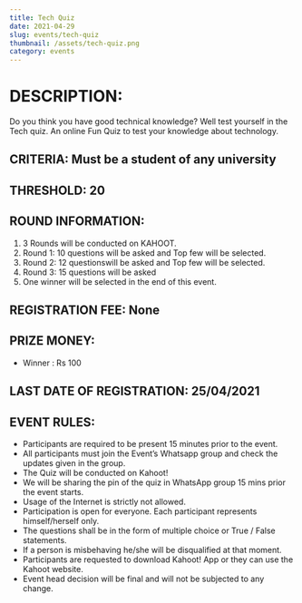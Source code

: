 ```yaml
---
title: Tech Quiz
date: 2021-04-29
slug: events/tech-quiz
thumbnail: /assets/tech-quiz.png
category: events
---
```

# DESCRIPTION: 

Do you think you have good technical knowledge? Well test yourself in the Tech quiz. An online Fun Quiz to test your knowledge about technology.

## CRITERIA: Must be a student of any university

## THRESHOLD: 20

## ROUND INFORMATION:

1. 3 Rounds will be conducted on KAHOOT.
2. Round 1: 10 questions will be asked and Top few will be selected.
3. Round 2: 12 questionswill be asked and Top few will be selected.
4. Round 3: 15 questions will be asked
5. One winner will be selected in the end of this event.


## REGISTRATION FEE: None

## PRIZE MONEY: 
- Winner : Rs 100

## LAST DATE OF REGISTRATION: 25/04/2021

<!-- WhatsApp Group Link

https://chat.whatsapp.com/DB7AjMteKllFfZIDN0PyeJ

Google form 

https://forms.gle/qCtZpH5QBt7kZSBy5
 -->

## EVENT RULES:
- Participants are required to be present 15 minutes prior to the event.
- All participants must join the Event’s Whatsapp group and check the updates given in the group.
- The Quiz will be conducted on Kahoot!
- We will be sharing the pin of the quiz in WhatsApp group 15 mins prior the event starts.
- Usage of the Internet is strictly not allowed.
- Participation is open for everyone. Each participant represents himself/herself only.
- The questions shall be in the form of multiple choice or True / False statements.
- If a person is misbehaving he/she will be disqualified at that moment.
- Participants are requested to download Kahoot! App or they can use the Kahoot website.
- Event head decision will be final and will not be subjected to any change.


